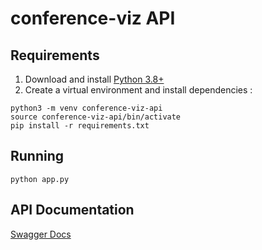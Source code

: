 # conference-viz API

## Requirements
1. Download and install [Python 3.8+](https://www.python.org/downloads/)
2. Create a virtual environment and install dependencies :
```
python3 -m venv conference-viz-api
source conference-viz-api/bin/activate
pip install -r requirements.txt
```
## Running
`python app.py`

## API Documentation
[Swagger Docs](swagger.yaml)
